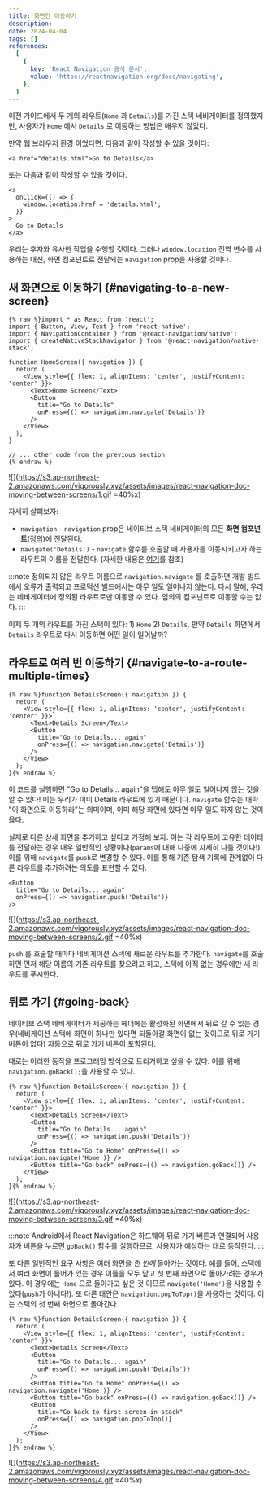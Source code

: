 ```yaml
---
title: 화면간 이동하기
description:
date: 2024-04-04
tags: []
references:
  [
    {
      key: 'React Navigation 공식 문서',
      value: 'https://reactnavigation.org/docs/navigating',
    },
  ]
---
```


이전 가이드에서 두 개의 라우트(`Home` 과 `Details`)를 가진 스택 네비게이터를 정의했지만, 사용자가 `Home` 에서 `Details` 로 이동하는 방법은 배우지 않았다.

만약 웹 브라우저 환경 이었다면, 다음과 같이 작성할 수 있을 것이다:

```tsx
<a href="details.html">Go to Details</a>
```

또는 다음과 같이 작성할 수 있을 것이다.

```tsx
<a
  onClick={() => {
    window.location.href = 'details.html';
  }}
>
  Go to Details
</a>
```

우리는 후자와 유사한 작업을 수행할 것이다. 그러나 `window.location` 전역 변수를 사용하는 대신, 화면 컴포넌트로 전달되는 `navigation` prop을 사용할 것이다.

## 새 화면으로 이동하기 {#navigating-to-a-new-screen}

```tsx
{% raw %}import * as React from 'react';
import { Button, View, Text } from 'react-native';
import { NavigationContainer } from '@react-navigation/native';
import { createNativeStackNavigator } from '@react-navigation/native-stack';

function HomeScreen({ navigation }) {
  return (
    <View style={{ flex: 1, alignItems: 'center', justifyContent: 'center' }}>
      <Text>Home Screen</Text>
      <Button
        title="Go to Details"
        onPress={() => navigation.navigate('Details')}
      />
    </View>
  );
}

// ... other code from the previous section
{% endraw %}
```

![](https://s3.ap-northeast-2.amazonaws.com/vigorously.xyz/assets/images/react-navigation-doc-moving-between-screens/1.gif =40%x)

자세히 살펴보자:

- `navigation` - `navigation` prop은 네이티브 스택 네비게이터의 모든 **화면 컴포넌트**([정의](https://reactnavigation.org/docs/glossary-of-terms#screen-component))에 전달된다.
- `navigate('Details')` - `navigate` 함수를 호출할 때 사용자를 이동시키고자 하는 라우트의 이름을 전달한다. (자세한 내용은 [여기](https://reactnavigation.org/docs/navigation-prop)를 참조)

:::note
정의되지 않은 라우트 이름으로 `navigation.navigate` 를 호출하면 개발 빌드에서 오류가 출력되고 프로덕션 빌드에서는 아무 일도 일어나지 않는다. 다시 말해, 우리는 네비게이터에 정의된 라우트로만 이동할 수 있다. 임의의 컴포넌트로 이동할 수는 없다.
:::

이제 두 개의 라우트를 가진 스택이 있다: 1) `Home` 2) `Details`. 만약 `Details` 화면에서 `Details` 라우트로 다시 이동하면 어떤 일이 일어날까?

## 라우트로 여러 번 이동하기 {#navigate-to-a-route-multiple-times}

```tsx
{% raw %}function DetailsScreen({ navigation }) {
  return (
    <View style={{ flex: 1, alignItems: 'center', justifyContent: 'center' }}>
      <Text>Details Screen</Text>
      <Button
        title="Go to Details... again"
        onPress={() => navigation.navigate('Details')}
      />
    </View>
  );
}{% endraw %}
```

이 코드를 실행하면 "Go to Details... again"을 탭해도 아무 일도 일어나지 않는 것을 알 수 있다! 이는 우리가 이미 Details 라우트에 있기 때문이다. `navigate` 함수는 대략 "이 화면으로 이동하라"는 의미이며, 이미 해당 화면에 있다면 아무 일도 하지 않는 것이 옳다.

실제로 다른 상세 화면을 추가하고 싶다고 가정해 보자. 이는 각 라우트에 고유한 데이터를 전달하는 경우 매우 일반적인 상황이다(`params`에 대해 나중에 자세히 다룰 것이다!). 이를 위해 `navigate`를 `push`로 변경할 수 있다. 이를 통해 기존 탐색 기록에 관계없이 다른 라우트를 추가하려는 의도를 표현할 수 있다.

```tsx
<Button
  title="Go to Details... again"
  onPress={() => navigation.push('Details')}
/>
```

![](https://s3.ap-northeast-2.amazonaws.com/vigorously.xyz/assets/images/react-navigation-doc-moving-between-screens/2.gif =40%x)

`push` 를 호출할 때마다 네비게이션 스택에 새로운 라우트를 추가한다. `navigate`를 호출하면 먼저 해당 이름의 기존 라우트를 찾으려고 하고, 스택에 아직 없는 경우에만 새 라우트를 푸시한다.

## 뒤로 가기 {#going-back}

네이티브 스택 네비게이터가 제공하는 헤더에는 활성화된 화면에서 뒤로 갈 수 있는 경우(네비게이션 스택에 화면이 하나만 있다면 되돌아갈 화면이 없는 것이므로 뒤로 가기 버튼이 없다) 자동으로 뒤로 가기 버튼이 포함된다.

때로는 이러한 동작을 프로그래밍 방식으로 트리거하고 싶을 수 있다. 이를 위해 `navigation.goBack();`을 사용할 수 있다.

```tsx
{% raw %}function DetailsScreen({ navigation }) {
  return (
    <View style={{ flex: 1, alignItems: 'center', justifyContent: 'center' }}>
      <Text>Details Screen</Text>
      <Button
        title="Go to Details... again"
        onPress={() => navigation.push('Details')}
      />
      <Button title="Go to Home" onPress={() => navigation.navigate('Home')} />
      <Button title="Go back" onPress={() => navigation.goBack()} />
    </View>
  );
}{% endraw %}
```

![](https://s3.ap-northeast-2.amazonaws.com/vigorously.xyz/assets/images/react-navigation-doc-moving-between-screens/3.gif =40%x)

:::note
Android에서 React Navigation은 하드웨어 뒤로 가기 버튼과 연결되어 사용자가 버튼을 누르면 `goBack()` 함수를 실행하므로, 사용자가 예상하는 대로 동작한다.
:::

또 다른 일반적인 요구 사항은 여러 화면을 _한 번에_ 돌아가는 것이다. 예를 들어, 스택에서 여러 화면이 들어가 있는 경우 이들을 모두 닫고 첫 번째 화면으로 돌아가려는 경우가 있다. 이 경우에는 `Home` 으로 돌아가고 싶은 것 이므로 `navigate('Home')`을 사용할 수 있다(`push`가 아니다!). 또 다른 대안은 `navigation.popToTop()`을 사용하는 것이다. 이는 스택의 첫 번째 화면으로 돌아간다.

```tsx
{% raw %}function DetailsScreen({ navigation }) {
  return (
    <View style={{ flex: 1, alignItems: 'center', justifyContent: 'center' }}>
      <Text>Details Screen</Text>
      <Button
        title="Go to Details... again"
        onPress={() => navigation.push('Details')}
      />
      <Button title="Go to Home" onPress={() => navigation.navigate('Home')} />
      <Button title="Go back" onPress={() => navigation.goBack()} />
      <Button
        title="Go back to first screen in stack"
        onPress={() => navigation.popToTop()}
      />
    </View>
  );
}{% endraw %}
```

![](https://s3.ap-northeast-2.amazonaws.com/vigorously.xyz/assets/images/react-navigation-doc-moving-between-screens/4.gif =40%x)
